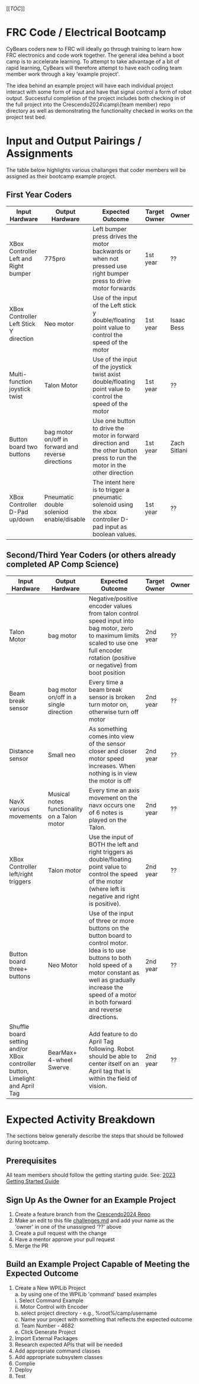 [[_TOC_]]

# FRC Code / Electrical Bootcamp
CyBears coders new to FRC will ideally go through training to learn how FRC electronics and code work together.  The general idea behind a boot camp is to accelerate learning.  To attempt to take advantage of a bit of rapid learning, CyBears will therefore attempt to have each coding team member work through a key 'example project'.

The idea behind an example project will have each individual project interact with some form of input and have that signal control a form of robot output.  Successful completion of the project includes both checking in of the full project into the Crescendo2024\camp\\{team member} repo directory as well as demonstrating the functionality checked in works on the project test bed.

# Input and Output Pairings / Assignments

The table below highlights various challanges that coder members will be assigned as their bootcamp example project.

## First Year Coders

|Input Hardware | Output Hardware | Expected Outcome | Target Owner | Owner |
|--|--|--|--|--|
| XBox Controller Left and Right bumper | 775pro | Left bumper press drives the motor backwards or when not pressed use right bumper press to drive motor forwards | 1st year | ??  |
| XBox Controller Left Stick Y direction | Neo motor  | Use of the input of the Left stick y double/floating point value to control the speed of the motor | 1st year | Isaac Bess  |
| Multi-function joystick twist | Talon Motor | Use of the input of the joystick twist axist double/floating point value to control the speed of the motor | 1st year | ??  |
| Button board two buttons | bag motor on/off in forward and reverse directions | Use one button to drive the motor in forward direction and the other button press to run the motor in the other direction | 1st year | Zach Sitlani  |
| XBox Controller D-Pad up/down | Pneumatic double soleniod enable/disable | The intent here is to trigger a pneumatic solenoid using the xbox controller D-pad input as boolean values. | 1st year | ??  |

## Second/Third Year Coders (or others already completed AP Comp Science)
|Input Hardware | Output Hardware | Expected Outcome | Target Owner | Owner |
|--|--|--|--|--|
| Talon Motor | bag motor | Negative/positive encoder values from talon control speed input into bag motor, zero to maximum limits scaled to use one full encoder rotation (positive or negative) from boot position | 2nd year | ??  |
| Beam break sensor | bag motor on/off in a single direction | Every time a beam break sensor is broken turn motor on, otherwise turn off motor | 2nd year | ??  |
| Distance sensor | Small neo | As something comes into view of the sensor closer and closer motor speed increases.  When nothing is in view the motor is off | 2nd year | ??  |
| NavX various movements | Musical notes functionality on a Talon motor | Every time an axis movement on the navx occurs one of 6 notes is played on the Talon. | 2nd year | ??  |
| XBox Controller left/right triggers | Talon motor | Use the input of BOTH the left and right triggers as double/floating point value to control the speed of the motor (where left is negative and right is positive).  | 2nd year | ??  |
| Button board three+ buttons | Neo Motor | Use of the input of three or more buttons on the button board to control motor.  Idea is to use buttons to both hold speed of a motor constant as well as gradually increase the speed of a motor in both forward and reverse directions. | 2nd year | ??  |
| Shuffle board setting and/or XBox controller button, Limelight and April Tag | BearMax+ 4-wheel Swerve | Add feature to do April Tag following.  Robot should be able to center itself on an April tag that is within the field of vision. | 2nd year | ?? |


# Expected Activity Breakdown

The sections below generally describe the steps that should be followed during bootcamp.

## Prerequisites

All team members should follow the getting starting guide.  See: [2023 Getting Started Guide](https://github.com/Team4682CyBears/Crescendo2024/blob/main/docs/Crescendo2024_Code_GettingStarted.docx)

##  Sign Up As the Owner for an Example Project

1. Create a feature branch from the [Crescendo2024 Repo](https://github.com/Team4682CyBears/Crescendo2024)
2. Make an edit to this file [challenges.md](https://github.com/Team4682CyBears/Crescendo2024/blob/main/camp/challenges.md) and add your name as the 'owner' in one of the unassigned '??' above 
3. Create a pull request with the change
4. Have a mentor approve your pull request
5. Merge the PR

## Build an Example Project Capable of Meeting the Expected Outcome

1. Create a New WPILib Project<br>
    a. by using one of the WPILib 'command' based examples<br>
       i. Select Command Example<br>
       ii. Motor Control with Encoder<br>
    b. select project directory - e.g., %root%/camp/username<br>
    c. Name your project with something that reflects the expected outcome<br>
    d. Team Number - 4682<br>
    e. Click Generate Project<br>
2. Import External Packages
3. Research expected APIs that will be needed
4. Add appropriate command classes
5. Add appropriate subsystem classes
6. Complie
7. Deploy
8. Test
